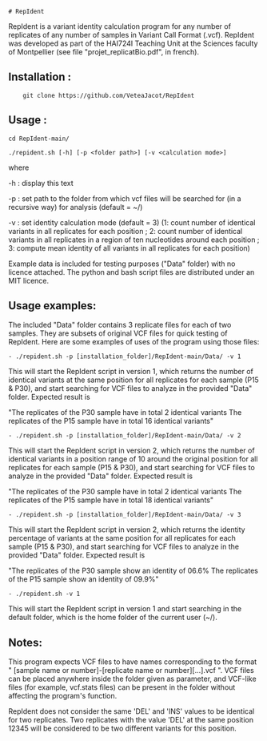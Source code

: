 	# RepIdent

RepIdent is a variant identity calculation program for any number of replicates of any number of samples in Variant Call Format (.vcf). RepIdent was developed as part of the HAI724I Teaching Unit at the Sciences faculty of Montpellier (see file "projet_replicatBio.pdf", in french). 


## Installation : 

		git clone https://github.com/VeteaJacot/RepIdent
		

## Usage : 

	cd RepIdent-main/

	./repident.sh [-h] [-p <folder path>] [-v <calculation mode>] 

where

   -h : display this text

   -p : set path to the folder from which vcf files will be searched for (in a recursive way) for analysis (default = ~/)

   -v : set identity calculation mode (default = 3) (1: count number of identical variants in all replicates for each position ; 2: count number of identical variants in all replicates in a region of ten nucleotides around each position ; 3: compute mean identity of all variants in all replicates for each position)
         
            
Example data is included for testing purposes ("Data" folder) with no licence attached. The python and bash script files are distributed under an MIT licence.


## Usage examples:

The included "Data" folder contains 3 replicate files for each of two samples. They are subsets of original VCF files for quick testing of RepIdent. Here are some examples of uses of the program using those files:

	- ./repident.sh -p [installation_folder]/RepIdent-main/Data/ -v 1

This will start the RepIdent script in version 1, which returns the number of identical variants at the same position for all replicates for each sample (P15 & P30), and start searching for VCF files to analyze in the provided "Data" folder. Expected result is
	
"The replicates of the P30 sample have in total 2 identical variants
The replicates of the P15 sample have in total 16 identical variants"
		 
	- ./repident.sh -p [installation_folder]/RepIdent-main/Data/ -v 2

This will start the RepIdent script in version 2, which returns the number of identical variants in a position range of 10 around the original position for all replicates for each sample (P15 & P30), and start searching for VCF files to analyze in the provided "Data" folder. Expected result is
	
"The replicates of the P30 sample have in total 2 identical variants
The replicates of the P15 sample have in total 18 identical variants"
		 
	- ./repident.sh -p [installation_folder]/RepIdent-main/Data/ -v 3

This will start the RepIdent script in version 2, which returns the identity percentage of variants at the same position for all replicates for each sample (P15 & P30), and start searching for VCF files to analyze in the provided "Data" folder. Expected result is
	
"The replicates of the P30 sample show an identity of 06.6%
The replicates of the P15 sample show an identity of 09.9%"

	- ./repident.sh -v 1

This will start the RepIdent script in version 1 and start searching in the default folder, which is the home folder of the current user (~/).

	
## Notes:

This program expects VCF files to have names corresponding to the format " [sample name or number]-[replicate name or number][...].vcf ". VCF files can be placed anywhere inside the folder given as parameter, and VCF-like files (for example, vcf.stats files) can be present in the folder without affecting the program's function.

RepIdent does not consider the same 'DEL' and 'INS' values to be identical for two replicates. Two replicates with the value 'DEL' at the same position 12345 will be considered to be two different variants for this position.

